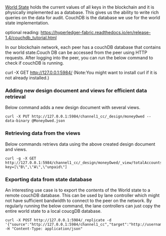 [World State](https://hyperledger-fabric.readthedocs.io/en/release-1.4/ledger/ledger.html#world-state) holds the current values of all keys in the blockchain and it is physically implemented as a database. This gives us the ability to write rich queries on the data for audit. CouchDB is the database we use for the world state implementation.  

optional reading: https://hyperledger-fabric.readthedocs.io/en/release-1.4/couchdb_tutorial.html

In our blockchain network, each peer has a couchDB database that contains the world state.Couch DB can be accessed from the peer using HTTP requests. After logging into the peer, you can run the below command to check if couchDB is running. 

curl -X GET http://127.0.0.1:5984/
(Note:You might want to install curl if it is not already installed.)

### Adding new design document and views for efficient data retrieval
Below command adds a new design document with several views. 
```
curl -X PUT http://127.0.0.1:5984/channel1_cc/_design/moneyOwed --data-binary @MoneyOwed.json
```
### Retrieving data from the views
Below commands retrievs data using the above created design document and views.
```
curl -g -X GET http://127.0.0.1:5984/channel1_cc/_design/moneyOwed/_view/totalAccounts?key=[\"B\",\"A\",\"unpaid\"]
```

### Exporting data from state database
An interesting use case is to export the contents of the World state to a remote couchDB database. This can be used by lane controller which might not have sufficient bandwidth to connect to the peer on the network. By regularly running the below command, the lane controllers can just copy the entire world state to a local coucgDB database.
```
curl -X POST http://127.0.0.1:5984/_replicate -d '{"source":"http://127.0.0.1:5984/channel1_cc","target":"http://username:password@xx.xxx.xxx.xxx:5984/xxx"}' -H "Content-Type: application/json"
```
